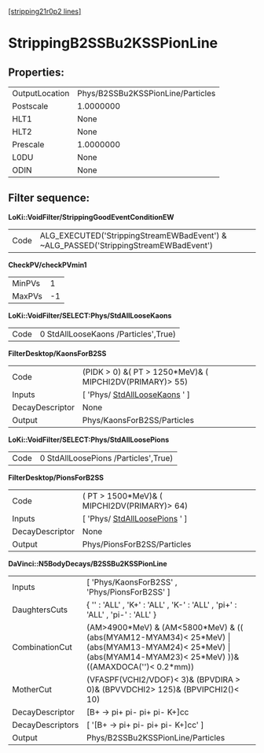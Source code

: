 [[stripping21r0p2 lines]](./stripping21r0p2-ew)

# StrippingB2SSBu2KSSPionLine

## Properties:

|                |                                   |
|----------------|-----------------------------------|
| OutputLocation | Phys/B2SSBu2KSSPionLine/Particles |
| Postscale      | 1.0000000                         |
| HLT1           | None                              |
| HLT2           | None                              |
| Prescale       | 1.0000000                         |
| L0DU           | None                              |
| ODIN           | None                              |

## Filter sequence:

**LoKi::VoidFilter/StrippingGoodEventConditionEW**

|      |                                                                                       |
|------|---------------------------------------------------------------------------------------|
| Code | ALG_EXECUTED('StrippingStreamEWBadEvent') & \~ALG_PASSED('StrippingStreamEWBadEvent') |

**CheckPV/checkPVmin1**

|        |     |
|--------|-----|
| MinPVs | 1   |
| MaxPVs | -1  |

**LoKi::VoidFilter/SELECT:Phys/StdAllLooseKaons**

|      |                                      |
|------|--------------------------------------|
| Code | 0 StdAllLooseKaons /Particles',True) |

**FilterDesktop/KaonsForB2SS**

|                 |                                                                       |
|-----------------|-----------------------------------------------------------------------|
| Code            | (PIDK \> 0) &( PT \> 1250\*MeV)& ( MIPCHI2DV(PRIMARY)\> 55)           |
| Inputs          | [ 'Phys/ [StdAllLooseKaons](./stripping21r0p2-stdallloosekaons) ' ] |
| DecayDescriptor | None                                                                  |
| Output          | Phys/KaonsForB2SS/Particles                                           |

**LoKi::VoidFilter/SELECT:Phys/StdAllLoosePions**

|      |                                      |
|------|--------------------------------------|
| Code | 0 StdAllLoosePions /Particles',True) |

**FilterDesktop/PionsForB2SS**

|                 |                                                                       |
|-----------------|-----------------------------------------------------------------------|
| Code            | ( PT \> 1500\*MeV)& ( MIPCHI2DV(PRIMARY)\> 64)                        |
| Inputs          | [ 'Phys/ [StdAllLoosePions](./stripping21r0p2-stdallloosepions) ' ] |
| DecayDescriptor | None                                                                  |
| Output          | Phys/PionsForB2SS/Particles                                           |

**DaVinci::N5BodyDecays/B2SSBu2KSSPionLine**

|                  |                                                                                                                                                                          |
|------------------|--------------------------------------------------------------------------------------------------------------------------------------------------------------------------|
| Inputs           | [ 'Phys/KaonsForB2SS' , 'Phys/PionsForB2SS' ]                                                                                                                          |
| DaughtersCuts    | { '' : 'ALL' , 'K+' : 'ALL' , 'K-' : 'ALL' , 'pi+' : 'ALL' , 'pi-' : 'ALL' }                                                                                             |
| CombinationCut   | (AM\>4900\*MeV) & (AM\<5800\*MeV) & (( (abs(MYAM12-MYAM34)\< 25\*MeV) \| (abs(MYAM13-MYAM24)\< 25\*MeV) \| (abs(MYAM14-MYAM23)\< 25\*MeV) ))& ((AMAXDOCA('')\< 0.2\*mm)) |
| MotherCut        | (VFASPF(VCHI2/VDOF)\< 3)& (BPVDIRA \> 0)& (BPVVDCHI2\> 125)& (BPVIPCHI2()\< 10)                                                                                          |
| DecayDescriptor  | [B+ -\> pi+ pi- pi+ pi- K+]cc                                                                                                                                          |
| DecayDescriptors | [ '[B+ -\> pi+ pi- pi+ pi- K+]cc' ]                                                                                                                                  |
| Output           | Phys/B2SSBu2KSSPionLine/Particles                                                                                                                                        |

